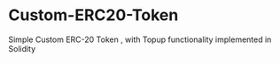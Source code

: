 # Custom-ERC20-Token
Simple Custom ERC-20 Token , with Topup functionality implemented in Solidity 

#
